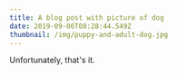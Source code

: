 ```yaml
---
title: A blog post with picture of dog
date: 2019-09-06T08:28:44.549Z
thumbnail: /img/puppy-and-adult-dog.jpg
---
```


Unfortunately, that's it.
